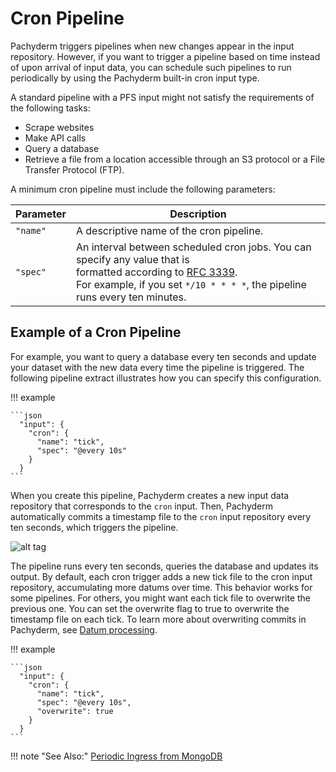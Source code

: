 # Cron Pipeline

Pachyderm triggers pipelines when new changes appear in the input repository.
However, if you want to trigger a pipeline based on time instead of upon arrival
of input data, you can schedule such pipelines to run periodically by using the
Pachyderm built-in cron input type.

A standard pipeline with a PFS input might not satisfy the requirements of the
following tasks:

-   Scrape websites
-   Make API calls
-   Query a database
-   Retrieve a file from a location accessible through an S3 protocol or a File
    Transfer Protocol (FTP).

A minimum cron pipeline must include the following parameters:

| Parameter | Description                                                                                                                                                                                                                                |
| --------- | ------------------------------------------------------------------------------------------------------------------------------------------------------------------------------------------------------------------------------------------ |
| `"name"`  | A descriptive name of the cron pipeline.                                                                                                                                                                                                   |
| `"spec"`  | An interval between scheduled cron jobs. You can specify any value that is <br> formatted according to [RFC 3339](https://www.ietf.org/rfc/rfc3339.txt). <br> For example, if you set `*/10 * * * *`, the pipeline runs every ten minutes. |

## Example of a Cron Pipeline

For example, you want to query a database every ten seconds and update your
dataset with the new data every time the pipeline is triggered. The following
pipeline extract illustrates how you can specify this configuration.

!!! example

    ```json
      "input": {
        "cron": {
          "name": "tick",
          "spec": "@every 10s"
        }
      }
    ```

When you create this pipeline, Pachyderm creates a new input data repository
that corresponds to the `cron` input. Then, Pachyderm automatically commits a
timestamp file to the `cron` input repository every ten seconds, which triggers
the pipeline.

![alt tag](../../../assets/images/cron1.png)

The pipeline runs every ten seconds, queries the database and updates its
output. By default, each cron trigger adds a new tick file to the cron input
repository, accumulating more datums over time. This behavior works for some
pipelines. For others, you might want each tick file to overwrite the previous
one. You can set the overwrite flag to true to overwrite the timestamp file on
each tick. To learn more about overwriting commits in Pachyderm, see
[Datum processing](../datum/index.md).

!!! example

    ```json
      "input": {
        "cron": {
          "name": "tick",
          "spec": "@every 10s",
          "overwrite": true
        }
      }
    ```

!!! note "See Also:"
[Periodic Ingress from MongoDB](https://github.com/pachyderm/pachyderm/tree/master/examples/db)

